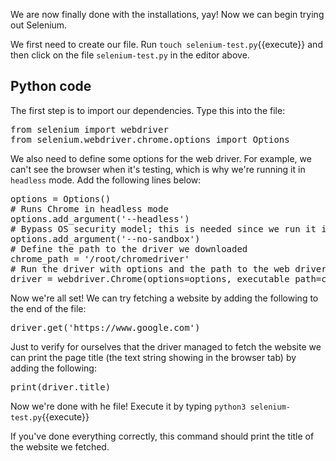 We are now finally done with the installations, yay! Now we can begin trying out Selenium.

We first need to create our file. Run `touch selenium-test.py`{{execute}} and then click on the file `selenium-test.py` in the editor above.

## Python code
The first step is to import our dependencies. Type this into the file:

<pre class="file" data-filename="selenium-test.py">
from selenium import webdriver
from selenium.webdriver.chrome.options import Options
</pre>

We also need to define some options for the web driver. For example, we can't see the browser when it's testing, which is why we're running it in `headless` mode. Add the following lines below:

<pre class="file" data-filename="selenium-test.py">
options = Options()
# Runs Chrome in headless mode
options.add_argument('--headless')
# Bypass OS security model; this is needed since we run it in headless mode
options.add_argument('--no-sandbox')
# Define the path to the driver we downloaded
chrome_path = '/root/chromedriver'
# Run the driver with options and the path to the web driver
driver = webdriver.Chrome(options=options, executable_path=chrome_path)
</pre>

Now we're all set! We can try fetching a website by adding the following to the end of the file:

<pre class="file" data-filename="selenium-test.py">
driver.get('https://www.google.com')
</pre>

Just to verify for ourselves that the driver managed to fetch the website we can print the page title (the text string showing in the browser tab) by adding the following:

<pre class="file" data-filename="selenium-test.py">
print(driver.title)
</pre>

Now we're done with he file! Execute it by typing
`python3 selenium-test.py`{{execute}}

If you've done everything correctly, this command should print the title of the website we fetched.
